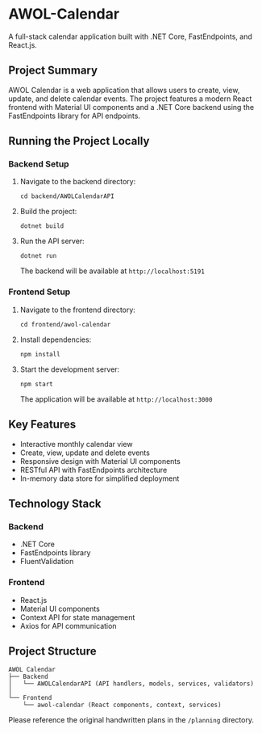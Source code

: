 # AWOL-Calendar

A full-stack calendar application built with .NET Core, FastEndpoints, and React.js.

## Project Summary

AWOL Calendar is a web application that allows users to create, view, update, and delete calendar events. The project features a modern React frontend with Material UI components and a .NET Core backend using the FastEndpoints library for API endpoints.

## Running the Project Locally

### Backend Setup
1. Navigate to the backend directory:
   ```
   cd backend/AWOLCalendarAPI
   ```

2. Build the project:
   ```
   dotnet build
   ```

3. Run the API server:
   ```
   dotnet run
   ```
   The backend will be available at `http://localhost:5191`

### Frontend Setup
1. Navigate to the frontend directory:
   ```
   cd frontend/awol-calendar
   ```

2. Install dependencies:
   ```
   npm install
   ```

3. Start the development server:
   ```
   npm start
   ```
   The application will be available at `http://localhost:3000`

## Key Features

- Interactive monthly calendar view
- Create, view, update and delete events
- Responsive design with Material UI components
- RESTful API with FastEndpoints architecture
- In-memory data store for simplified deployment

## Technology Stack

### Backend
- .NET Core
- FastEndpoints library
- FluentValidation

### Frontend
- React.js
- Material UI components
- Context API for state management
- Axios for API communication

## Project Structure

```
AWOL Calendar
├── Backend
│   └── AWOLCalendarAPI (API handlers, models, services, validators)
│
└── Frontend
    └── awol-calendar (React components, context, services)
```

Please reference the original handwritten plans in the `/planning` directory.
